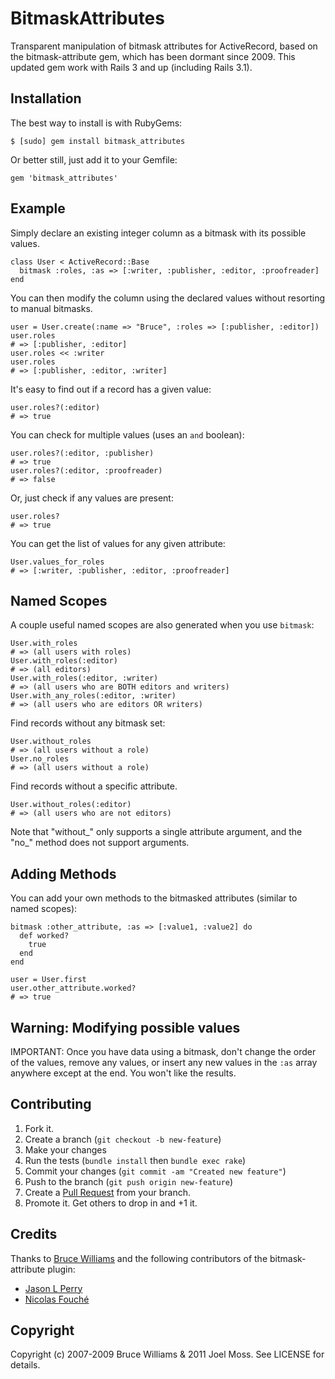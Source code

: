 BitmaskAttributes
=================

Transparent manipulation of bitmask attributes for ActiveRecord, based on
the bitmask-attribute gem, which has been dormant since 2009. This updated
gem work with Rails 3 and up (including Rails 3.1).

Installation
------------

The best way to install is with RubyGems:

    $ [sudo] gem install bitmask_attributes
    
Or better still, just add it to your Gemfile:

    gem 'bitmask_attributes'

Example
-------

Simply declare an existing integer column as a bitmask with its possible
values.

    class User < ActiveRecord::Base
      bitmask :roles, :as => [:writer, :publisher, :editor, :proofreader] 
    end
    
You can then modify the column using the declared values without resorting
to manual bitmasks.
    
    user = User.create(:name => "Bruce", :roles => [:publisher, :editor])
    user.roles
    # => [:publisher, :editor]
    user.roles << :writer
    user.roles
    # => [:publisher, :editor, :writer]
    
It's easy to find out if a record has a given value:

    user.roles?(:editor)
    # => true
    
You can check for multiple values (uses an `and` boolean):

    user.roles?(:editor, :publisher)
    # => true
    user.roles?(:editor, :proofreader)
    # => false

Or, just check if any values are present:

    user.roles?
    # => true

You can get the list of values for any given attribute:

    User.values_for_roles
    # => [:writer, :publisher, :editor, :proofreader]

Named Scopes
------------

A couple useful named scopes are also generated when you use
`bitmask`:

    User.with_roles
    # => (all users with roles)
    User.with_roles(:editor)
    # => (all editors)
    User.with_roles(:editor, :writer)
    # => (all users who are BOTH editors and writers)
    User.with_any_roles(:editor, :writer)
    # => (all users who are editors OR writers)

Find records without any bitmask set:

    User.without_roles
    # => (all users without a role)
    User.no_roles
    # => (all users without a role)

Find records without a specific attribute.

    User.without_roles(:editor)
    # => (all users who are not editors)

Note that "without_" only supports a single attribute argument, and the "no_" method does not support arguments.

Adding Methods
--------------

You can add your own methods to the bitmasked attributes (similar to
named scopes):

    bitmask :other_attribute, :as => [:value1, :value2] do
      def worked?
        true
      end
    end

    user = User.first
    user.other_attribute.worked?
    # => true


Warning: Modifying possible values
----------------------------------

IMPORTANT: Once you have data using a bitmask, don't change the order
of the values, remove any values, or insert any new values in the `:as`
array anywhere except at the end.  You won't like the results.

Contributing
------------

1. Fork it.
2. Create a branch (`git checkout -b new-feature`)
3. Make your changes
4. Run the tests (`bundle install` then `bundle exec rake`)
5. Commit your changes (`git commit -am "Created new feature"`)
6. Push to the branch (`git push origin new-feature`)
7. Create a [Pull Request](http://help.github.com/pull-requests/) from your branch.
8. Promote it. Get others to drop in and +1 it.

Credits
-------

Thanks to [Bruce Williams](https://github.com/bruce) and the following contributors
of the bitmask-attribute plugin:

* [Jason L Perry](http://github.com/ambethia)
* [Nicolas Fouché](http://github.com/nfo)

Copyright
---------

Copyright (c) 2007-2009 Bruce Williams & 2011 Joel Moss. See LICENSE for details.
